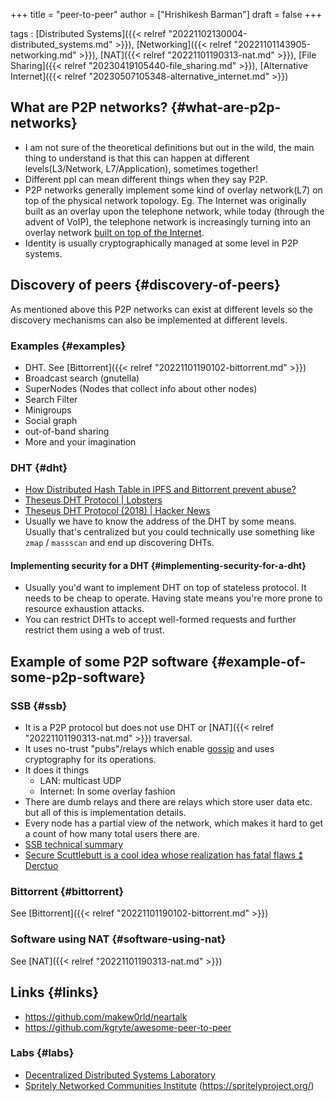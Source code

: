 +++
title = "peer-to-peer"
author = ["Hrishikesh Barman"]
draft = false
+++

tags
: [Distributed Systems]({{< relref "20221102130004-distributed_systems.md" >}}), [Networking]({{< relref "20221101143905-networking.md" >}}), [NAT]({{< relref "20221101190313-nat.md" >}}), [File Sharing]({{< relref "20230419105440-file_sharing.md" >}}), [Alternative Internet]({{< relref "20230507105348-alternative_internet.md" >}})


## What are P2P networks? {#what-are-p2p-networks}

-   I am not sure of the theoretical definitions but out in the wild, the main thing to understand is that this can happen at different levels(L3/Network, L7/Application), sometimes together!
-   Different ppl can mean different things when they say P2P.
-   P2P networks generally implement some kind of overlay network(L7) on top of the physical network topology. Eg. The Internet was originally built as an overlay upon the telephone network, while today (through the advent of VoIP), the telephone network is increasingly turning into an overlay network [built on top of the Internet](https://en.wikipedia.org/wiki/Overlay_network).
-   Identity is usually cryptographically managed at some level in P2P systems.


## Discovery of peers {#discovery-of-peers}

As mentioned above this P2P networks can exist at different levels so the discovery mechanisms can also be implemented at different levels.


### Examples {#examples}

-   DHT. See [Bittorrent]({{< relref "20221101190102-bittorrent.md" >}})
-   Broadcast search (gnutella)
-   SuperNodes (Nodes that collect info about other nodes)
-   Search Filter
-   Minigroups
-   Social graph
-   out-of-band sharing
-   More and your imagination


### DHT {#dht}

-   [How Distributed Hash Table in IPFS and Bittorrent prevent abuse?](https://stackoverflow.com/questions/53267939/how-distributed-hash-table-in-ipfs-and-bittorrent-prevent-abuse)
-   [Theseus DHT Protocol | Lobsters](https://lobste.rs/s/vkxuwv/theseus_dht_protocol)
-   [Theseus DHT Protocol (2018) | Hacker News](https://news.ycombinator.com/item?id=36394247)
-   Usually we have to know the address of the DHT by some means. Usually that's centralized but you could technically use something like `zmap` / `massscan` and end up discovering DHTs.


#### Implementing security for a DHT {#implementing-security-for-a-dht}

-   Usually you'd want to implement DHT on top of stateless protocol. It needs to be cheap to operate. Having state means you're more prone to resource exhaustion attacks.
-   You can restrict DHTs to accept well-formed requests and further restrict them using a web of trust.


## Example of some P2P software {#example-of-some-p2p-software}


### SSB {#ssb}

-   It is a P2P protocol but does not use DHT or [NAT]({{< relref "20221101190313-nat.md" >}}) traversal.
-   It uses no-trust "pubs"/relays which enable [gossip](https://en.wikipedia.org/wiki/Gossip_protocol) and uses cryptography for its operations.
-   It does it things
    -   LAN: multicast UDP
    -   Internet: In some overlay fashion
-   There are dumb relays and there are relays which store user data etc. but all of this is implementation details.
-   Every node has a partial view of the network, which makes it hard to get a count of how many total users there are.
-   [SSB technical summary](https://scuttlebot.io/more/protocols/secure-scuttlebutt.html)
-   [Secure Scuttlebutt is a cool idea whose realization has fatal flaws ⁑ Derctuo](https://derctuo.github.io/notes/secure-scuttlebutt.html)


### Bittorrent {#bittorrent}

See [Bittorrent]({{< relref "20221101190102-bittorrent.md" >}})


### Software using NAT {#software-using-nat}

See [NAT]({{< relref "20221101190313-nat.md" >}})


## Links {#links}

-   <https://github.com/makew0rld/neartalk>
-   <https://github.com/kgryte/awesome-peer-to-peer>


### Labs {#labs}

-   [Decentralized Distributed Systems Laboratory](https://www.epfl.ch/labs/dedis/)
-   [Spritely Networked Communities Institute](https://spritely.institute/) (<https://spritelyproject.org/>)
